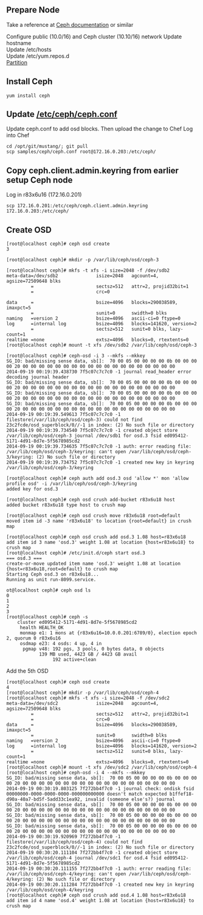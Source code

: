 ## Prepare Node
Take a reference at [Ceph documentation](http://ceph.com/docs/v0.67.9/rados/operations/add-or-rm-osds/) or similar

Configure public (10.0/16) and Ceph cluster (10.10/16) network
Update hostname    
Update /etc/hosts    
Update /etc/yum.repos.d    
[Partition](CephPartition.markdown)

## Install Ceph
	
	yum install ceph

## Update [/etc/ceph/ceph.conf](samples/ceph/ceph.conf)
Update ceph.conf to add osd blocks. Then upload the change to Chef
Log into Chef

	cd /opt/git/mustang/; git pull
	scp samples/ceph/ceph.conf root@172.16.0.203:/etc/ceph/

## Copy ceph.client.admin.keyring from earlier setup Ceph node
Log in r83x6u16 (172.16.0.201)

	scp 172.16.0.201:/etc/ceph/ceph.client.admin.keyring 172.16.0.203:/etc/ceph/

## Create OSD
	
	[root@localhost ceph]# ceph osd create
	3
	
	[root@localhost ceph]# mkdir -p /var/lib/ceph/osd/ceph-3
	
	[root@localhost ceph]# mkfs -t xfs -i size=2048 -f /dev/sdb2
	meta-data=/dev/sdb2              isize=2048   agcount=4, agsize=72509648 blks
	         =                       sectsz=512   attr=2, projid32bit=1
	         =                       crc=0

	data     =                       bsize=4096   blocks=290038589, imaxpct=5
	         =                       sunit=0      swidth=0 blks
	naming   =version 2              bsize=4096   ascii-ci=0 ftype=0
	log      =internal log           bsize=4096   blocks=141620, version=2
	         =                       sectsz=512   sunit=0 blks, lazy-count=1
	realtime =none                   extsz=4096   blocks=0, rtextents=0
	[root@localhost ceph]# mount -t xfs /dev/sdb2 /var/lib/ceph/osd/ceph-3
	
	[root@localhost ceph]# ceph-osd -i 3 --mkfs --mkkey
	SG_IO: bad/missing sense data, sb[]:  70 00 05 00 00 00 00 0b 00 00 00 00 20 00 00 00 00 00 00 00 00 00 00 00 00 00 00 00 00 00 00 00
	2014-09-19 00:19:39.438730 7f5c07c7c7c0 -1 journal read_header error decoding journal header
	SG_IO: bad/missing sense data, sb[]:  70 00 05 00 00 00 00 0b 00 00 00 00 20 00 00 00 00 00 00 00 00 00 00 00 00 00 00 00 00 00 00 00
	SG_IO: bad/missing sense data, sb[]:  70 00 05 00 00 00 00 0b 00 00 00 00 20 00 00 00 00 00 00 00 00 00 00 00 00 00 00 00 00 00 00 00
	SG_IO: bad/missing sense data, sb[]:  70 00 05 00 00 00 00 0b 00 00 00 00 20 00 00 00 00 00 00 00 00 00 00 00 00 00 00 00 00 00 00 00
	2014-09-19 00:19:39.549613 7f5c07c7c7c0 -1 filestore(/var/lib/ceph/osd/ceph-3) could not find 23c2fcde/osd_superblock/0//-1 in index: (2) No such file or directory
	2014-09-19 00:19:39.734540 7f5c07c7c7c0 -1 created object store /var/lib/ceph/osd/ceph-3 journal /dev/sdb1 for osd.3 fsid ed095412-5171-4d91-8d7e-5f5678985cd2
	2014-09-19 00:19:39.734635 7f5c07c7c7c0 -1 auth: error reading file: /var/lib/ceph/osd/ceph-3/keyring: can't open /var/lib/ceph/osd/ceph-3/keyring: (2) No such file or directory
	2014-09-19 00:19:39.734752 7f5c07c7c7c0 -1 created new key in keyring /var/lib/ceph/osd/ceph-3/keyring

	[root@localhost ceph]# ceph auth add osd.3 osd 'allow *' mon 'allow profile osd' -i /var/lib/ceph/osd/ceph-3/keyring
	added key for osd.3
	
	[root@localhost ceph]# ceph osd crush add-bucket r83x6u18 host
	added bucket r83x6u18 type host to crush map
	
	[root@localhost ceph]# ceph osd crush move r83x6u18 root=default
	moved item id -3 name 'r83x6u18' to location {root=default} in crush map
	
	[root@localhost ceph]# ceph osd crush add osd.3 1.08 host=r83x6u18
	add item id 3 name 'osd.3' weight 1.08 at location {host=r83x6u18} to crush map
	[root@localhost ceph]# /etc/init.d/ceph start osd.3
	=== osd.3 === 
	create-or-move updated item name 'osd.3' weight 1.08 at location {host=r83x6u18,root=default} to crush map
	Starting Ceph osd.3 on r83x6u18...
	Running as unit run-8099.service.
	
	ot@localhost ceph]# ceph osd ls
	0
	1
	2
	3
	[root@localhost ceph]# ceph -s
	    cluster ed095412-5171-4d91-8d7e-5f5678985cd2
	     health HEALTH_OK
	     monmap e1: 1 mons at {r83x6u16=10.0.0.201:6789/0}, election epoch 2, quorum 0 r83x6u16
	     osdmap e23: 4 osds: 4 up, 4 in
	      pgmap v48: 192 pgs, 3 pools, 0 bytes data, 0 objects
	            139 MB used, 4423 GB / 4423 GB avail
	                 192 active+clean
	
Add the 5th OSD

	[root@localhost ceph]# ceph osd create
	4
	[root@localhost ceph]# mkdir -p /var/lib/ceph/osd/ceph-4
	[root@localhost ceph]# mkfs -t xfs -i size=2048 -f /dev/sdc2
	meta-data=/dev/sdc2              isize=2048   agcount=4, agsize=72509648 blks
	         =                       sectsz=512   attr=2, projid32bit=1
	         =                       crc=0
	data     =                       bsize=4096   blocks=290038589, imaxpct=5
	         =                       sunit=0      swidth=0 blks
	naming   =version 2              bsize=4096   ascii-ci=0 ftype=0
	log      =internal log           bsize=4096   blocks=141620, version=2
	         =                       sectsz=512   sunit=0 blks, lazy-count=1
	realtime =none                   extsz=4096   blocks=0, rtextents=0
	[root@localhost ceph]# mount -t xfs /dev/sdc2 /var/lib/ceph/osd/ceph-4
	[root@localhost ceph]# ceph-osd -i 4 --mkfs --mkkey
	SG_IO: bad/missing sense data, sb[]:  70 00 05 00 00 00 00 0b 00 00 00 00 20 00 00 00 00 00 00 00 00 00 00 00 00 00 00 00 00 00 00 00
	2014-09-19 00:30:19.803125 7f272bb4f7c0 -1 journal check: ondisk fsid 00000000-0000-0000-0000-000000000000 doesn't match expected b1ffef18-d90a-40a7-bd5f-5add33c1ea92, invalid (someone else's?) journal
	SG_IO: bad/missing sense data, sb[]:  70 00 05 00 00 00 00 0b 00 00 00 00 20 00 00 00 00 00 00 00 00 00 00 00 00 00 00 00 00 00 00 00
	SG_IO: bad/missing sense data, sb[]:  70 00 05 00 00 00 00 0b 00 00 00 00 20 00 00 00 00 00 00 00 00 00 00 00 00 00 00 00 00 00 00 00
	SG_IO: bad/missing sense data, sb[]:  70 00 05 00 00 00 00 0b 00 00 00 00 20 00 00 00 00 00 00 00 00 00 00 00 00 00 00 00 00 00 00 00
	2014-09-19 00:30:19.920969 7f272bb4f7c0 -1 filestore(/var/lib/ceph/osd/ceph-4) could not find 23c2fcde/osd_superblock/0//-1 in index: (2) No such file or directory
	2014-09-19 00:30:20.111104 7f272bb4f7c0 -1 created object store /var/lib/ceph/osd/ceph-4 journal /dev/sdc1 for osd.4 fsid ed095412-5171-4d91-8d7e-5f5678985cd2
	2014-09-19 00:30:20.111155 7f272bb4f7c0 -1 auth: error reading file: /var/lib/ceph/osd/ceph-4/keyring: can't open /var/lib/ceph/osd/ceph-4/keyring: (2) No such file or directory
	2014-09-19 00:30:20.111284 7f272bb4f7c0 -1 created new key in keyring /var/lib/ceph/osd/ceph-4/keyring
	[root@localhost ceph]# ceph osd crush add osd.4 1.08 host=r83x6u18
	add item id 4 name 'osd.4' weight 1.08 at location {host=r83x6u18} to crush map
	
